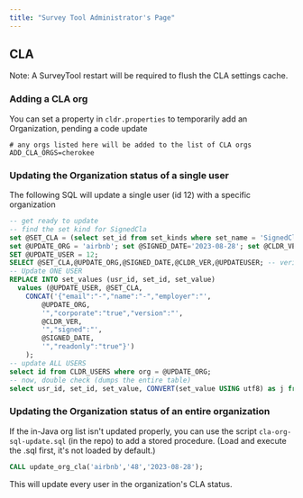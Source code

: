 ```yaml
---
title: "Survey Tool Administrator's Page"
---
```


## CLA

Note: A SurveyTool restart will be required to flush the CLA settings cache.

### Adding a CLA org

You can set a property in `cldr.properties` to temporarily add an Organization, pending a code update

```properties
# any orgs listed here will be added to the list of CLA orgs
ADD_CLA_ORGS=cherokee
```

### Updating the Organization status of a single user

The following SQL will update a single user (id 12) with a specific organization

```sql
-- get ready to update
-- find the set kind for SignedCla
set @SET_CLA = (select set_id from set_kinds where set_name = 'SignedCla'); 
set @UPDATE_ORG = 'airbnb'; set @SIGNED_DATE='2023-08-28'; set @CLDR_VER='48';
SET @UPDATE_USER = 12;
SELECT @SET_CLA,@UPDATE_ORG,@SIGNED_DATE,@CLDR_VER,@UPDATEUSER; -- verify vars
-- Update ONE USER
REPLACE INTO set_values (usr_id, set_id, set_value) 
  values (@UPDATE_USER, @SET_CLA, 
    CONCAT('{"email":"-","name":"-","employer":"', 
        @UPDATE_ORG, 
        '","corporate":"true","version":"',
        @CLDR_VER,
        '","signed":"',
        @SIGNED_DATE,
        '","readonly":"true"}')
    );
-- update ALL USERS
select id from CLDR_USERS where org = @UPDATE_ORG;
-- now, double check (dumps the entire table)
select usr_id, set_id, set_value, CONVERT(set_value USING utf8) as j from set_values where set_id = @SET_CLA and usr_id = @UPDATE_USER;
```

### Updating the Organization status of an entire organization

If the in-Java org list isn't updated properly, you can use the script `cla-org-sql-update.sql` (in the repo) to add a stored procedure. (Load and execute the .sql first, it's not loaded by default.)

```sql
CALL update_org_cla('airbnb','48','2023-08-28');
```

This will update every user in the organization's CLA status.
